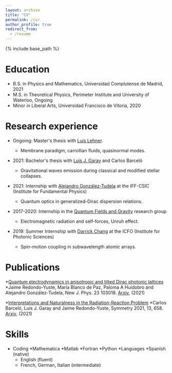 ```yaml
---
layout: archive
title: "CV"
permalink: /cv/
author_profile: true
redirect_from:
  - /resume
---
```


{% include base_path %}

Education
======

* B.S. in Physics and Mathematics, Universidad Complutense de Madrid, 2021
* M.S. in Theoretical Physics, Perimeter Institute and University of Waterloo, Ongoing
* Minor in Liberal Arts, Universidad Francisco de Vitoria, 2020

Research experience
======
* Ongoing: Master's thesis with [Luis Lehner](https://perimeterinstitute.ca/people/luis-lehner). 
    * Membrane paradigm, carrollian fluids, quasinormal modes. 

* 2021: Bachelor's thesis with [Luis J. Garay](https://sites.google.com/site/luisjgaray/home) and Carlos Barceló
    * Gravitational waves emission during classical and modified stellar collapses. 
    
* 2021: Internship with [Alejandro González-Tudela](https://sites.google.com/view/gonzaleztudela) at the IFF-CSIC (Institute for Fundamental Physics)
    * Quantum optics in generalized-Dirac dispersion relations. 
    
* 2017-2020: Internship in the [Quantum Fields and Gravity](https://sites.google.com/view/qfg-group) research group
    * Electromagnetic radiation and self-forces, Unruh effect. 
    
* 2019: Summer Internship with [Darrick Chang](https://www.icfo.eu/lang/research/groups/member-details?gid=35&people_id=665) at the ICFO (Institute for Photonic Sciences)
    * Spin-motion coupling in subwavelength atomic arrays. 

Publications
======
*[Quantum electrodynamics in anisotropic and tilted Dirac photonic lattices](https://iopscience.iop.org/article/10.1088/1367-2630/ac27e0/meta)
*Jaime Redondo-Yuste, María Blanco de Paz, Paloma A Huidobro and Alejandro González-Tudela, New J. Phys. 23 103018. [Arxiv](https://arxiv.org/abs/2106.10743), (2021)
    
*[Interpretations and Naturalness in the Radiation-Reaction Problem](https://www.mdpi.com/2073-8994/13/4/658)
*Carlos Barceló, Luis J. Garay and Jaime Redondo-Yuste, Symmetry 2021, 13, 658. [Arxiv](https://arxiv.org/abs/2005.08725), (2021)

Skills
======
* Coding
    *Mathematica
    *Matlab
    *Fortran
    *Python
*Languages
  *Spanish (native)
  * English (fluent)
  * French, German, Italian (intermediate)



